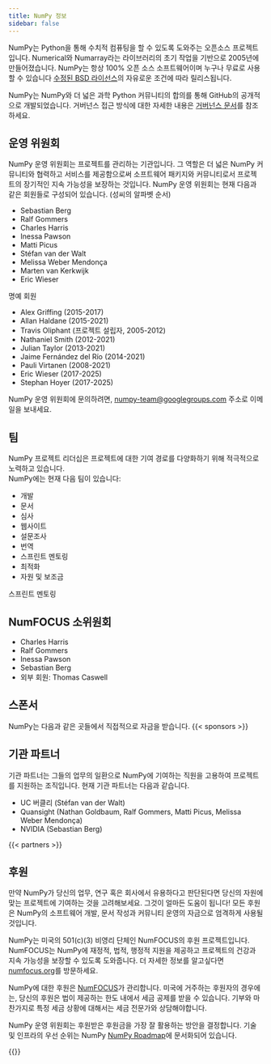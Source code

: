 ```yaml
---
title: NumPy 정보
sidebar: false
---
```


NumPy는 Python을 통해 수치적 컴퓨팅을 할 수 있도록 도와주는 오픈소스 프로젝트입니다. Numerical와 Numarray라는 라이브러리의 초기 작업을 기반으로 2005년에 만들어졌습니다. NumPy는 항상 100% 오픈 소스 소프트웨어이며 누구나 무료로 사용할 수 있습니다 [수정된 BSD 라이선스](https://github.com/numpy/numpy/blob/main/LICENSE.txt)의 자유로운 조건에 따라 릴리스됩니다.

NumPy는 NumPy와 더 넓은 과학 Python 커뮤니티의 합의를 통해 GitHub의 공개적으로 개발되었습니다. 거버넌스 접근 방식에 대한 자세한 내용은 [거버넌스 문서](https://www.numpy.org/devdocs/dev/governance/index.html)를 참조하세요.


## 운영 위원회

NumPy 운영 위원회는 프로젝트를 관리하는 기관입니다. 그 역할은 더 넓은 NumPy 커뮤니티와 협력하고 서비스를 제공함으로써 소프트웨어 패키지와 커뮤니티로서 프로젝트의 장기적인 지속 가능성을 보장하는 것입니다. NumPy 운영 위원회는 현재 다음과 같은 회원들로 구성되어 있습니다. (성씨의 알파벳 순서)

- Sebastian Berg
- Ralf Gommers
- Charles Harris
- Inessa Pawson
- Matti Picus
- Stéfan van der Walt
- Melissa Weber Mendonça
- Marten van Kerkwijk
- Eric Wieser

명예 회원

- Alex Griffing (2015-2017)
- Allan Haldane (2015-2021)
- Travis Oliphant (프로젝트 설립자, 2005-2012)
- Nathaniel Smith (2012-2021)
- Julian Taylor (2013-2021)
- Jaime Fernández del Río (2014-2021)
- Pauli Virtanen (2008-2021)
- Eric Wieser (2017-2025)
- Stephan Hoyer (2017-2025)

NumPy 운영 위원회에 문의하려면, numpy-team@googlegroups.com 주소로 이메일을 보내세요.

## 팀

NumPy 프로젝트 리더십은 프로젝트에 대한 기여 경로를 다양화하기 위해 적극적으로 노력하고 있습니다.<br> NumPy에는 현재 다음 팀이 있습니다:

- 개발
- 문서
- 심사
- 웹사이트
- 설문조사
- 번역
- 스프린트 멘토링
- 최적화
- 자원 및 보조금

스프린트 멘토링

## NumFOCUS 소위원회

- Charles Harris
- Ralf Gommers
- Inessa Pawson
- Sebastian Berg
- 외부 회원: Thomas Caswell

## 스폰서

NumPy는 다음과 같은 곳들에서 직접적으로 자금을 받습니다.
{{< sponsors >}}


## 기관 파트너

기관 파트너는 그들의 업무의 일환으로 NumPy에 기여하는 직원을 고용하여 프로젝트를 지원하는 조직입니다. 현재 기관 파트너는 다음과 같습니다.

- UC 버클리 (Stéfan van der Walt)
- Quansight (Nathan Goldbaum, Ralf Gommers, Matti Picus, Melissa Weber Mendonça)
- NVIDIA (Sebastian Berg)

{{< partners >}}


## 후원

만약 NumPy가 당신의 업무, 연구 혹은 회사에서 유용하다고 판단된다면 당신의 자원에 맞는 프로젝트에 기여하는 것을 고려해보세요. 그것이 얼마든 도움이 됩니다! 모든 후원은 NumPy의 소프트웨어 개발, 문서 작성과 커뮤니티 운영의 자금으로 엄격하게 사용될 것입니다.

NumPy는 미국의 501(c)(3) 비영리 단체인 NumFOCUS의 후원 프로젝트입니다. NumFOCUS는 NumPy에 재정적, 법적, 행정적 지원을 제공하고 프로젝트의 건강과 지속 가능성을 보장할 수 있도록 도와줍니다. 더 자세한 정보를 알고싶다면 [numfocus.org](https://numfocus.org)를 방문하세요.

NumPy에 대한 후원은 [NumFOCUS](https://numfocus.org)가 관리합니다. 미국에 거주하는 후원자의 경우에는, 당신의 후원은 법이 제공하는 한도 내에서 세금 공제를 받을 수 있습니다. 기부와 마찬가지로 특정 세금 상황에 대해서는 세금 전문가와 상담해야합니다.

NumPy 운영 위원회는 후원받은 후원금을 가장 잘 활용하는 방안을 결정합니다. 기술 및 인프라의 우선 순위는 NumPy [NumPy Roadmap](https://www.numpy.org/neps/index.html#roadmap)에 문서화되어 있습니다.

{{<opencollective>}}

